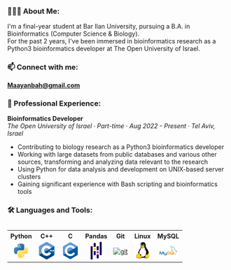 <h3 align="left"> 👩🏽‍💻 About Me:</h3>
I'm a final-year student at Bar Ilan University, pursuing a B.A. in Bioinformatics (Computer Science & Biology).<br>
For the past 2 years, I've been immersed in bioinformatics research as a Python3 bioinformatics developer at The Open University of Israel.

<h3 align="left">📫 Connect with me:</h3> 
<p align="left">
  <a href="mailto:Maayanbah@gmail.com"><strong>Maayanbah@gmail.com</strong></a>
</p>

<h3 align="left">💼 Professional Experience:</h3>
<p align="left">
  <strong>Bioinformatics Developer</strong> <br>
  <em>The Open University of Israel · Part-time · Aug 2022 - Present · Tel Aviv, Israel</em>
  <ul>
    <li>Contributing to biology research as a Python3 bioinformatics developer</li>
    <li>Working with large datasets from public databases and various other sources, transforming and analyzing data relevant to the research</li>
    <li>Using Python for data analysis and development on UNIX-based server clusters</li>
    <li>Gaining significant experience with Bash scripting and bioinformatics tools</li>
  </ul>
</p>

<h3 align="left">🛠️ Languages and Tools:</h3>
<table align="left">
  <tr>
    <th>Python</th>
    <th>C++</th>
    <th>C</th>
    <th>Pandas</th>
    <th>Git</th>
    <th>Linux</th>
    <th>MySQL</th>
  </tr>
  <tr>
    <td align="center">
      <a href="https://www.python.org" target="_blank" rel="noreferrer">
        <img src="https://raw.githubusercontent.com/devicons/devicon/master/icons/python/python-original.svg" alt="python" width="40" height="40"/> 
      </a>
    </td>
    <td align="center">
      <a href="https://www.w3schools.com/cpp/" target="_blank" rel="noreferrer">
        <img src="https://raw.githubusercontent.com/devicons/devicon/master/icons/cplusplus/cplusplus-original.svg" alt="cplusplus" width="40" height="40"/> 
      </a>
    </td>
    <td align="center">
      <a href="https://www.cprogramming.com/" target="_blank" rel="noreferrer">
        <img src="https://raw.githubusercontent.com/devicons/devicon/master/icons/c/c-original.svg" alt="c" width="40" height="40"/> 
      </a>
    </td>
    <td align="center">
      <a href="https://pandas.pydata.org/" target="_blank" rel="noreferrer">
        <img src="https://raw.githubusercontent.com/devicons/devicon/2ae2a900d2f041da66e950e4d48052658d850630/icons/pandas/pandas-original.svg" alt="pandas" width="40" height="40"/> 
      </a>
    </td>
    <td align="center">
      <a href="https://git-scm.com/" target="_blank" rel="noreferrer">
        <img src="https://www.vectorlogo.zone/logos/git-scm/git-scm-icon.svg" alt="git" width="40" height="40"/> 
      </a>
    </td>
    <td align="center">
      <a href="https://www.linux.org/" target="_blank" rel="noreferrer">
        <img src="https://raw.githubusercontent.com/devicons/devicon/master/icons/linux/linux-original.svg" alt="linux" width="40" height="40"/> 
      </a>
    </td>
    <td align="center">
      <a href="https://www.mysql.com/" target="_blank" rel="noreferrer">
        <img src="https://raw.githubusercontent.com/devicons/devicon/master/icons/mysql/mysql-original-wordmark.svg" alt="mysql" width="40" height="40"/> 
      </a>
    </td>
  </tr>
</table>
<br><br><br><br><br>



